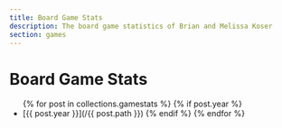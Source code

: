 ```yaml
---
title: Board Game Stats
description: The board game statistics of Brian and Melissa Koser
section: games
---
```

# Board Game Stats

<ul>
    {% for post in collections.gamestats %}
        {% if post.year %}
            <li>[{{ post.year }}](/{{ post.path }})
        {% endif %}
    {% endfor %}
</ul>